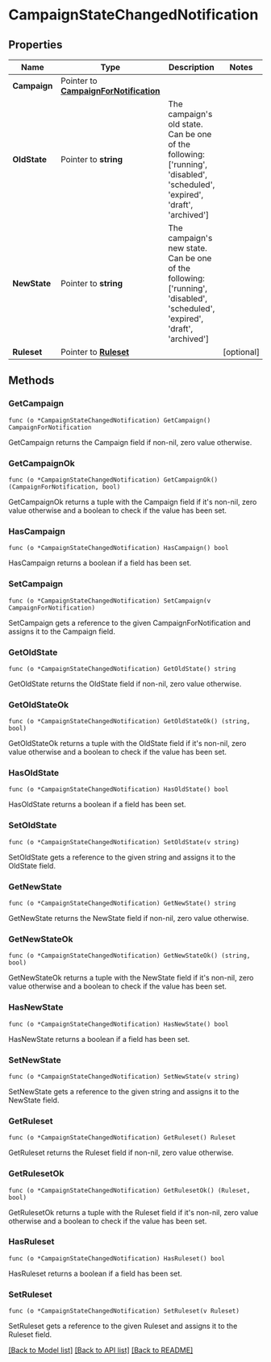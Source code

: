 # CampaignStateChangedNotification

## Properties

Name | Type | Description | Notes
------------ | ------------- | ------------- | -------------
**Campaign** | Pointer to [**CampaignForNotification**](CampaignForNotification.md) |  | 
**OldState** | Pointer to **string** | The campaign&#39;s old state. Can be one of the following: [&#39;running&#39;, &#39;disabled&#39;, &#39;scheduled&#39;, &#39;expired&#39;, &#39;draft&#39;, &#39;archived&#39;]  | 
**NewState** | Pointer to **string** | The campaign&#39;s new state. Can be one of the following: [&#39;running&#39;, &#39;disabled&#39;, &#39;scheduled&#39;, &#39;expired&#39;, &#39;draft&#39;, &#39;archived&#39;]  | 
**Ruleset** | Pointer to [**Ruleset**](Ruleset.md) |  | [optional] 

## Methods

### GetCampaign

`func (o *CampaignStateChangedNotification) GetCampaign() CampaignForNotification`

GetCampaign returns the Campaign field if non-nil, zero value otherwise.

### GetCampaignOk

`func (o *CampaignStateChangedNotification) GetCampaignOk() (CampaignForNotification, bool)`

GetCampaignOk returns a tuple with the Campaign field if it's non-nil, zero value otherwise
and a boolean to check if the value has been set.

### HasCampaign

`func (o *CampaignStateChangedNotification) HasCampaign() bool`

HasCampaign returns a boolean if a field has been set.

### SetCampaign

`func (o *CampaignStateChangedNotification) SetCampaign(v CampaignForNotification)`

SetCampaign gets a reference to the given CampaignForNotification and assigns it to the Campaign field.

### GetOldState

`func (o *CampaignStateChangedNotification) GetOldState() string`

GetOldState returns the OldState field if non-nil, zero value otherwise.

### GetOldStateOk

`func (o *CampaignStateChangedNotification) GetOldStateOk() (string, bool)`

GetOldStateOk returns a tuple with the OldState field if it's non-nil, zero value otherwise
and a boolean to check if the value has been set.

### HasOldState

`func (o *CampaignStateChangedNotification) HasOldState() bool`

HasOldState returns a boolean if a field has been set.

### SetOldState

`func (o *CampaignStateChangedNotification) SetOldState(v string)`

SetOldState gets a reference to the given string and assigns it to the OldState field.

### GetNewState

`func (o *CampaignStateChangedNotification) GetNewState() string`

GetNewState returns the NewState field if non-nil, zero value otherwise.

### GetNewStateOk

`func (o *CampaignStateChangedNotification) GetNewStateOk() (string, bool)`

GetNewStateOk returns a tuple with the NewState field if it's non-nil, zero value otherwise
and a boolean to check if the value has been set.

### HasNewState

`func (o *CampaignStateChangedNotification) HasNewState() bool`

HasNewState returns a boolean if a field has been set.

### SetNewState

`func (o *CampaignStateChangedNotification) SetNewState(v string)`

SetNewState gets a reference to the given string and assigns it to the NewState field.

### GetRuleset

`func (o *CampaignStateChangedNotification) GetRuleset() Ruleset`

GetRuleset returns the Ruleset field if non-nil, zero value otherwise.

### GetRulesetOk

`func (o *CampaignStateChangedNotification) GetRulesetOk() (Ruleset, bool)`

GetRulesetOk returns a tuple with the Ruleset field if it's non-nil, zero value otherwise
and a boolean to check if the value has been set.

### HasRuleset

`func (o *CampaignStateChangedNotification) HasRuleset() bool`

HasRuleset returns a boolean if a field has been set.

### SetRuleset

`func (o *CampaignStateChangedNotification) SetRuleset(v Ruleset)`

SetRuleset gets a reference to the given Ruleset and assigns it to the Ruleset field.


[[Back to Model list]](../README.md#documentation-for-models) [[Back to API list]](../README.md#documentation-for-api-endpoints) [[Back to README]](../README.md)



